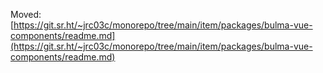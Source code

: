Moved: [https://git.sr.ht/~jrc03c/monorepo/tree/main/item/packages/bulma-vue-components/readme.md](https://git.sr.ht/~jrc03c/monorepo/tree/main/item/packages/bulma-vue-components/readme.md)